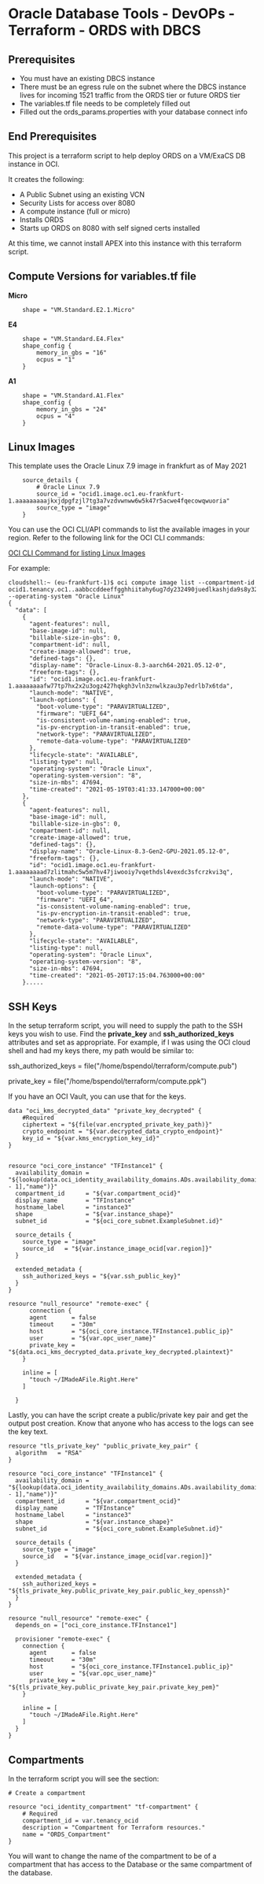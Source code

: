 # Oracle Database Tools - DevOPs - Terraform - ORDS with DBCS

## Prerequisites

- You must have an existing DBCS instance
- There must be an egress rule on the subnet where the DBCS instance lives for incoming 1521 traffic from the ORDS tier or future ORDS tier
- The variables.tf file needs to be completely filled out
- Filled out the ords_params.properties with your database connect info


## End Prerequisites

This project is a terraform script to help deploy ORDS on a VM/ExaCS DB instance in OCI.

It creates the following:
- A Public Subnet using an existing VCN
- Security Lists for access over 8080
- A compute instance (full or micro)
- Installs ORDS
- Starts up ORDS on 8080 with self signed certs installed

At this time, we cannot install APEX into this instance with this terraform script.


## Compute Versions for variables.tf file

**Micro**
```
    shape = "VM.Standard.E2.1.Micro"
```
**E4**
```
	shape = "VM.Standard.E4.Flex"
	shape_config {
		memory_in_gbs = "16"
		ocpus = "1"
	}
```

**A1**
```
	shape = "VM.Standard.A1.Flex"
	shape_config {
		memory_in_gbs = "24"
		ocpus = "4"
	}
```

## Linux Images

This template uses the Oracle Linux 7.9 image in frankfurt as of May 2021

```
    source_details {
        # Oracle Linux 7.9
        source_id = "ocid1.image.oc1.eu-frankfurt-1.aaaaaaaaajkxjdpgfzjl7tg3a7vzdvwnww6w5k47r5acwe4fqecowqwuoria"
        source_type = "image"
    }
```
You can use the OCI CLI/API commands to list the available images in your region.
Refer to the following link for the OCI CLI commands:

[OCI CLI Command for listing Linux Images](https://docs.oracle.com/en-us/iaas/tools/oci-cli/latest/oci_cli_docs/cmdref/compute/image/list.html)

For example:
```
cloudshell:~ (eu-frankfurt-1)$ oci compute image list --compartment-id ocid1.tenancy.oc1..aabbccddeeffgghhiitahy6ug7dy232490juedlkashjda9s8y32klrjbsdfvlokih --operating-system "Oracle Linux"
{
  "data": [
    {
      "agent-features": null,
      "base-image-id": null,
      "billable-size-in-gbs": 0,
      "compartment-id": null,
      "create-image-allowed": true,
      "defined-tags": {},
      "display-name": "Oracle-Linux-8.3-aarch64-2021.05.12-0",
      "freeform-tags": {},
      "id": "ocid1.image.oc1.eu-frankfurt-1.aaaaaaaafw77tp7hx2x2u3ogz427hqkgh3vln3znwlkzau3p7edrlb7x6tda",
      "launch-mode": "NATIVE",
      "launch-options": {
        "boot-volume-type": "PARAVIRTUALIZED",
        "firmware": "UEFI_64",
        "is-consistent-volume-naming-enabled": true,
        "is-pv-encryption-in-transit-enabled": true,
        "network-type": "PARAVIRTUALIZED",
        "remote-data-volume-type": "PARAVIRTUALIZED"
      },
      "lifecycle-state": "AVAILABLE",
      "listing-type": null,
      "operating-system": "Oracle Linux",
      "operating-system-version": "8",
      "size-in-mbs": 47694,
      "time-created": "2021-05-19T03:41:33.147000+00:00"
    },
    {
      "agent-features": null,
      "base-image-id": null,
      "billable-size-in-gbs": 0,
      "compartment-id": null,
      "create-image-allowed": true,
      "defined-tags": {},
      "display-name": "Oracle-Linux-8.3-Gen2-GPU-2021.05.12-0",
      "freeform-tags": {},
      "id": "ocid1.image.oc1.eu-frankfurt-1.aaaaaaaad7zlitmahc5w5m7hv47jiwooiy7vqethdsl4vexdc3sfcrzkvi3q",
      "launch-mode": "NATIVE",
      "launch-options": {
        "boot-volume-type": "PARAVIRTUALIZED",
        "firmware": "UEFI_64",
        "is-consistent-volume-naming-enabled": true,
        "is-pv-encryption-in-transit-enabled": true,
        "network-type": "PARAVIRTUALIZED",
        "remote-data-volume-type": "PARAVIRTUALIZED"
      },
      "lifecycle-state": "AVAILABLE",
      "listing-type": null,
      "operating-system": "Oracle Linux",
      "operating-system-version": "8",
      "size-in-mbs": 47694,
      "time-created": "2021-05-20T17:15:04.763000+00:00"
    }.....
```

## SSH Keys

In the setup terraform script, you will need to supply the path to the SSH keys you wish to use. Find the **private_key** and **ssh_authorized_keys** attributes and set as appropriate.
For example, if I was using the OCI cloud shell and had my keys there, my path would be similar to:

ssh_authorized_keys = file("/home/bspendol/terraform/compute.pub")

private_key = file("/home/bspendol/terraform/compute.ppk")

If you have an OCI Vault, you can use that for the keys.

```
data "oci_kms_decrypted_data" "private_key_decrypted" {
    #Required
    ciphertext = "${file(var.encrypted_private_key_path)}"
    crypto_endpoint = "${var.decrypted_data_crypto_endpoint}"
    key_id = "${var.kms_encryption_key_id}"
}
  
  
resource "oci_core_instance" "TFInstance1" {
  availability_domain = "${lookup(data.oci_identity_availability_domains.ADs.availability_domains[var.availability_domain - 1],"name")}"
  compartment_id      = "${var.compartment_ocid}"
  display_name        = "TFInstance"
  hostname_label      = "instance3"
  shape               = "${var.instance_shape}"
  subnet_id           = "${oci_core_subnet.ExampleSubnet.id}"
  
  source_details {
    source_type = "image"
    source_id   = "${var.instance_image_ocid[var.region]}"
  }
  
  extended_metadata {
    ssh_authorized_keys = "${var.ssh_public_key}"
  }
}
  
resource "null_resource" "remote-exec" {
      connection {
      agent       = false
      timeout     = "30m"
      host        = "${oci_core_instance.TFInstance1.public_ip}"
      user        = "${var.opc_user_name}"
      private_key = "${data.oci_kms_decrypted_data.private_key_decrypted.plaintext}"
    }
  
    inline = [
      "touch ~/IMadeAFile.Right.Here"
    ]
  
  }
```

Lastly, you can have the script create a public/private key pair and get the output post creation. Know that anyone who has access to the logs can see the key text.

```
resource "tls_private_key" "public_private_key_pair" {
  algorithm   = "RSA"
}
  
resource "oci_core_instance" "TFInstance1" {
  availability_domain = "${lookup(data.oci_identity_availability_domains.ADs.availability_domains[var.availability_domain - 1],"name")}"
  compartment_id      = "${var.compartment_ocid}"
  display_name        = "TFInstance"
  hostname_label      = "instance3"
  shape               = "${var.instance_shape}"
  subnet_id           = "${oci_core_subnet.ExampleSubnet.id}"
  
  source_details {
    source_type = "image"
    source_id   = "${var.instance_image_ocid[var.region]}"
  }
  
  extended_metadata {
    ssh_authorized_keys = "${tls_private_key.public_private_key_pair.public_key_openssh}"
  }
}
  
resource "null_resource" "remote-exec" {
  depends_on = ["oci_core_instance.TFInstance1"]
  
  provisioner "remote-exec" {
    connection {
      agent       = false
      timeout     = "30m"
      host        = "${oci_core_instance.TFInstance1.public_ip}"
      user        = "${var.opc_user_name}"
      private_key = "${tls_private_key.public_private_key_pair.private_key_pem}"
    }
  
    inline = [
      "touch ~/IMadeAFile.Right.Here"
    ]
  }
}
```

## Compartments

In the terraform script you will see the section:

```
# Create a compartment

resource "oci_identity_compartment" "tf-compartment" {
    # Required
    compartment_id = var.tenancy_ocid
    description = "Compartment for Terraform resources."
    name = "ORDS_Compartment"
}
```

You will want to change the name of the compartment to be of a compartment that has access to the Database or the same compartment of the database.